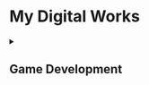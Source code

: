 
<h1>My Digital Works</h1>
<details><summary><h2>Game Development</h2></summary><table>
<thead>
  <tr class="header">
    <th><pre>                                                Projects                                                </pre></th>
    <th><pre>     Uses     </pre></th>
  </tr>
</thead><tbody>
  <!-- ------------------------------------------------------------------------------------------------------------------- -->
<tr class="body"> 
	<td>
		<a href="https://play.google.com/store/apps/details?id=com.BuildByte.WordlePoPolsku"><img src="https://play-lh.googleusercontent.com/gc2XgL3K04MGq0NTLLPsbPjOWyvqOF1Fcz4j-OivaAa4BQS7uBbueElsjHR4XKX5kLvx"  alt="Nuter Fishes Logo" width= 256px height= 256px align="right"></a>
		<h4 href="https://play.google.com/store/apps/details?id=com.BuildByte.WordlePoPolsku">Wordle Po Polsku</h4>
		<p float="left">
			Wordle Po Polsku is a polish recation of popular game wordlo.<br>
			Game reached 100 player in first 2 weeks and 750 after half a year saince lunch.<br>
			It's also playabe in english after changing language in settings.
		<p/>
		<details><summary>Shops</summary><ul>
			<li><a href="https://play.google.com/store/apps/details?id=com.BuildByte.WordlePoPolsku">Google Play</a></li>
		</ul></details>
		<details><summary>Technology</summary><ul>
			<li><a href="https://en.wikipedia.org/wiki/Composite_pattern">Composite Pattern</a></li>
			<li><a href="https://en.wikipedia.org/wiki/LINQ">LINQ</a></li>
			<li><a href="https://en.wikipedia.org/wiki/Video_advertising">Video Ad For Reward</a></li>
			<li><a href="https://en.wikipedia.org/wiki/Web_banner">Banner Ad </a></li>
			<li><a href="https://en.wikipedia.org/wiki/Interstitial_webpage">Interstitial Ad</a></li>
		</ul></details>
		<sup><a href="">repo/</a></sup>
	</td>
	<td class="body"><p align="center">
		<!-- Unity3D--><a href="https://unity.com/"><img src="https://cdn.sanity.io/images/fuvbjjlp/production/2d61dff37585fcd78d7e407f4ba79cf89000d5c3-109x103.png"  alt="Made with Unity" width= 64px height= 64px></a>
		<!-- C#--><a href="https://en.wikipedia.org/wiki/C_Sharp_(programming_language)"><img src="https://upload.wikimedia.org/wikipedia/commons/thumb/0/0d/C_Sharp_wordmark.svg/1024px-C_Sharp_wordmark.svg.png"  alt="C-Sharp" width= 64px height= 64px></a>
	</p></td>
</tr>
<!-- ------------------------------------------------------------------------------------------------------------------- -->
<tr class="body"> 
	<td>
		<a href="https://play.google.com/store/apps/details?id=com.BuildByte.NutersFishes"><img src="https://play-lh.googleusercontent.com/3dT3IMmzx88YbxRAZFka6EWQBho5Z0fgXKgjDxCn_1PBnvDhYM0NHCavSSlwlXvZvQ"  alt="Nuter Fishes Logo" width= 256px height= 256px align="right"></a>
		<h4 href="https://play.google.com/store/apps/details?id=com.BuildByte.NutersFishes">Nuter Fishes Remaster</h4>
		<p float="left">
			Nuter's Fishes Remaster was a first game developed by Build Byte<br>
			It was made a gift for his friend <a href="https://github.com/Nuter02" target="_blank">Nuter</a>.<br>
			First edition was made without version control, this mistake lead to source files being lost but orginal game can still be played <a href="https://play.google.com/store/apps/details?id=com.BuildByte.NuterssFishes" target="_blank">here</a>.<p/>
		<details><summary>Shops</summary><ul>
			<li><a href="https://play.google.com/store/apps/details?id=com.BuildByte.NutersFishes">Google Play</a></li>
		</ul></details>
		<details><summary>Technology</summary><ul>
			<li><a href="https://en.wikipedia.org/wiki/Parallax">Parallax Effect</a></li>
			<li><a href="https://en.wikipedia.org/wiki/Object_pool_pattern">Object Pooling</a></li>
		</ul></details>
		<sup><a href="https://github.com/BuildByteGames/Nuter-s_Fishes">repo/</a></sup>
	</td>
	<td class="body"><p align="center">
		<!-- Unity3D--><a href="https://unity.com/"><img src="https://cdn.sanity.io/images/fuvbjjlp/production/2d61dff37585fcd78d7e407f4ba79cf89000d5c3-109x103.png"  alt="Made with Unity" width= 64px height= 64px></a>
		<!-- C#--><a href="https://en.wikipedia.org/wiki/C_Sharp_(programming_language)"><img src="https://upload.wikimedia.org/wikipedia/commons/thumb/0/0d/C_Sharp_wordmark.svg/1024px-C_Sharp_wordmark.svg.png"  alt="C-Sharp" width= 64px height= 64px></a>
	</p></td>
</tr>
<!-- ------------------------------------------------------------------------------------------------------------------- -->
</details></table></tbody>
